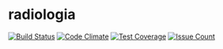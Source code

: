 # radiologia
[![Build Status](https://travis-ci.org/ernezto/radiologia.svg)](https://travis-ci.org/ernezto/radiologia)
[![Code Climate](https://codeclimate.com/github/ernezto/radiologia/badges/gpa.svg)](https://codeclimate.com/github/ernezto/radiologia)
[![Test Coverage](https://codeclimate.com/github/ernezto/radiologia/badges/coverage.svg)](https://codeclimate.com/github/ernezto/radiologia/coverage)
[![Issue Count](https://codeclimate.com/github/ernezto/radiologia/badges/issue_count.svg)](https://codeclimate.com/github/ernezto/radiologia)

